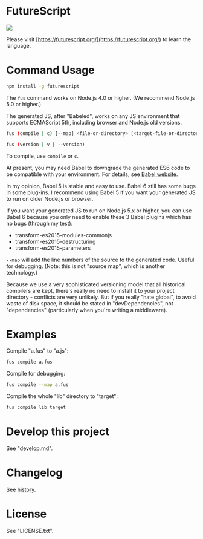FutureScript
============

![](https://futurescript.org/readme-splash.png)

Please visit [https://futurescript.org/](https://futurescript.org/) to learn the language.

Command Usage
=============

```bash
npm install -g futurescript
```

The `fus` command works on Node.js 4.0 or higher. (We recommend Node.js 5.0 or higher.)

The generated JS, after "Babeled", works on any JS environment that supports ECMAScript 5th, including browser and Node.js old versions.

```bash
fus (compile | c) [--map] <file-or-directory> [<target-file-or-directory>]

fus (version | v | --version)
```

To compile, use `compile` or `c`.

At present, you may need Babel to downgrade the generated ES6 code to be compatible with your environment. For details, see [Babel website](https://babeljs.io/).

In my opinion, Babel 5 is stable and easy to use. Babel 6 still has some bugs in some plug-ins. I recommend using Babel 5 if you want your generated JS to run on older Node.js or browser.

If you want your generated JS to run on Node.js 5.x or higher, you can use Babel 6 because you only need to enable these 3 Babel plugins which has no bugs (through my test):

- transform-es2015-modules-commonjs
- transform-es2015-destructuring
- transform-es2015-parameters

`--map` will add the line numbers of the source to the generated code. Useful for debugging. (Note: this is not "source map", which is another technology.)

Because we use a very sophisticated versioning model that all historical compilers are kept, there's really no need to install it to your project directory - conflicts are very unlikely. But if you really "hate global", to avoid waste of disk space, it should be stated in "devDependencies", not "dependencies" (particularly when you're writing a middleware).

Examples
========

Compile "a.fus" to "a.js":

```bash
fus compile a.fus
```

Compile for debugging:

```bash
fus compile --map a.fus
```

Compile the whole "lib" directory to "target":

```bash
fus compile lib target
```

Develop this project
====================

See "develop.md".

Changelog
=========

See [history](https://futurescript.org/).

License
=======

See "LICENSE.txt".
